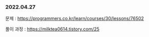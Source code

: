 ### 2022.04.27

문제 : https://programmers.co.kr/learn/courses/30/lessons/76502

풀이 과정 :  https://milktea0614.tistory.com/25
